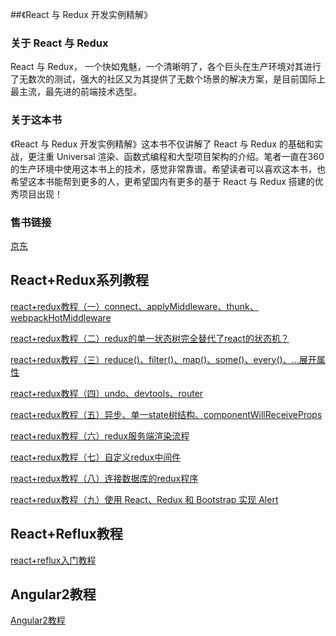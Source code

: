 
##《React 与 Redux 开发实例精解》

### 关于 React 与 Redux

React 与 Redux， 一个快如鬼魅，一个清晰明了，各个巨头在生产环境对其进行了无数次的测试，强大的社区又为其提供了无数个场景的解决方案，是目前国际上最主流，最先进的前端技术选型。

### 关于这本书

《React 与 Redux 开发实例精解》这本书不仅讲解了 React 与 Redux 的基础和实战，更注重 Universal 渲染、函数式编程和大型项目架构的介绍。笔者一直在360的生产环境中使用这本书上的技术，感觉非常靠谱。希望读者可以喜欢这本书，也希望这本书能帮到更多的人，更希望国内有更多的基于 React 与 Redux 搭建的优秀项目出现！

### 售书链接

[京东](https://item.jd.com/12010463.html)


## React+Redux系列教程
[react+redux教程（一）connect、applyMiddleware、thunk、webpackHotMiddleware](http://www.cnblogs.com/lewis617/p/5145073.html)

[react+redux教程（二）redux的单一状态树完全替代了react的状态机？](http://www.cnblogs.com/lewis617/p/5147445.html)

[react+redux教程（三）reduce()、filter()、map()、some()、every()、...展开属性](http://www.cnblogs.com/lewis617/p/5149006.html)

[react+redux教程（四）undo、devtools、router](http://www.cnblogs.com/lewis617/p/5161003.html)

[react+redux教程（五）异步、单一state树结构、componentWillReceiveProps](http://www.cnblogs.com/lewis617/p/5170835.html)

[react+redux教程（六）redux服务端渲染流程](http://www.cnblogs.com/lewis617/p/5174861.html)

[react+redux教程（七）自定义redux中间件](http://www.cnblogs.com/lewis617/p/5177852.html)

[react+redux教程（八）连接数据库的redux程序](http://www.cnblogs.com/lewis617/p/5180097.html)

[react+redux教程（九）使用 React、Redux 和 Bootstrap 实现 Alert](https://zhuanlan.zhihu.com/p/23717533)

## React+Reflux教程
[react+reflux入门教程](http://www.cnblogs.com/lewis617/p/5129609.html)

## Angular2教程
[Angular2教程](https://github.com/lewis617/angular2-tutorial)


